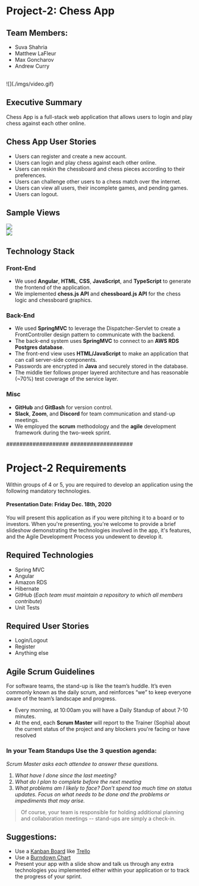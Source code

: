 # Project-2: Chess App 
## Team Members:

* Suva Shahria
* Matthew LaFleur
* Max Goncharov
* Andrew Curry

<br />
![](./imgs/video.gif)

## Executive Summary
Chess App is a full-stack web application that allows users to login and play chess against each other online.

## Chess App User Stories 
* Users can register and create a new account. 
* Users can login and play chess against each other online.
* Users can reskin the chessboard and chess pieces according to their preferences. 
* Users can challenge other users to a chess match over the internet.
* Users can view all users, their incomplete games, and pending games. 
* Users can logout. 

## Sample Views
![](./imgs/view1.png)
<br />
![](./imgs/view2.png)

## Technology Stack

### Front-End
* We used **Angular**, **HTML**, **CSS**, **JavaScript**, and **TypeScript** to generate the frontend of the application.
* We implemented **chess.js API** and **chessboard.js API** for the chess logic and chessboard graphics. 

### Back-End
* We used **SpringMVC** to leverage the Dispatcher-Servlet to create a FrontController design pattern to communicate with the backend.
* The back-end system uses **SpringMVC** to connect to an **AWS RDS Postgres database**. 
* The front-end view uses **HTML/JavaScript** to make an application that can call server-side components. 
* Passwords are encrypted in **Java** and securely stored in the database. 
* The middle tier follows proper layered architecture and has reasonable (~70%) test coverage of the service layer. 

### Misc
* **GitHub** and **GitBash** for version control.
* **Slack**, **Zoom**, and **Discord** for team communication and stand-up meetings.
* We employed the **scrum** methodology and the **agile** development framework during the two-week sprint.


###################
###################

# Project-2 Requirements
Within groups of 4 or 5, you are required to develop an application using the following mandatory technologies.
#### Presentation Date: Friday Dec. 18th, 2020
You will present this application as if you were pitching it to a board or to investors.
When you're presenting, you're welcome to provide a brief slideshow demonstrating the technologies involved in the app, it's features, and the Agile Development Process you undewent to develop it.

## Required Technologies
- Spring MVC
- Angular
- Amazon RDS
- Hibernate
- GitHub (*Each team must maintain a repository to which all members contribute*)
- Unit Tests

## Required User Stories
- Login/Logout
- Register
- Anything else

## Agile Scrum Guidelines
For software teams, the stand-up is like the team’s huddle. It’s even commonly known as the daily scrum, and reinforces “we” to keep everyone aware of the team’s landscape and progress.
- Every morning, at 10:00am you will have a Daily Standup of about 7-10 minutes.
- At the end, each **Scrum Master** will report to the Trainer (Sophia) about the current status of the project and any blockers you're facing or have resolved
### In your Team Standups Use the 3 question agenda:
*Scrum Master asks each attendee to answer these questions.*
  1. *What have I done since the last meeting?*
  2. *What do I plan to complete before the next meeting*
  3. *What problems am I likely to face?*
*Don’t spend too much time on status updates. Focus on what needs to be done and the problems or impediments that may arise.*
> Of course, your team is responsible for holding additional planning and collaboration meetings -- stand-ups are simply a check-in.

## Suggestions:
- Use a [Kanban Board](https://www.atlassian.com/agile/kanban/boards) like [Trello](https://trello.com/?&aceid=&adposition=&adgroup=105703214328&campaign=9843285532&creative=437184392320&device=c&keyword=trello&matchtype=e&network=g&placement=&ds_kids=p53016490704&ds_e=GOOGLE&ds_eid=700000001557344&ds_e1=GOOGLE&gclid=Cj0KCQiA2af-BRDzARIsAIVQUOfgZifIwr-ClvNLXs4m9zn7VFhTU4bXoVdq1iBVe7SNfiXGeVVNKlgaAsHAEALw_wcB&gclsrc=aw.ds)
- Use a [Burndown Chart](http://www.agilenutshell.com/burndown)
- Present your app with a slide show and talk us through any extra technologies you implemented either within your application or to track the progress of your sprint.
